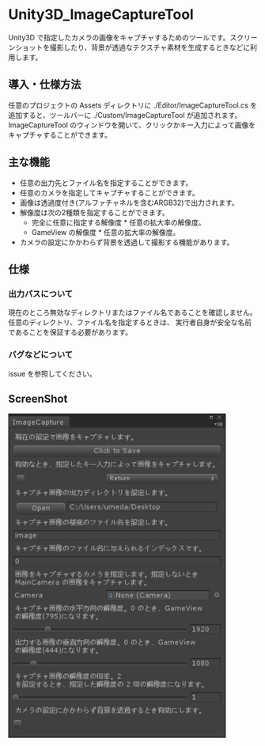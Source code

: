 # Unity3D_ImageCaptureTool

Unity3D で指定したカメラの画像をキャプチャするためのツールです。スクリーンショットを撮影したり、背景が透過なテクスチャ素材を生成するときなどに利用します。

## 導入・仕様方法

任意のプロジェクトの Assets ディレクトリに ./Editor/ImageCaptureTool.cs を追加すると、ツールバーに ./Custom/ImageCaptureTool が追加されます。
ImageCaptureTool のウィンドウを開いて、クリックかキー入力によって画像をキャプチャすることができます。

## 主な機能

- 任意の出力先とファイル名を指定することができます。
- 任意のカメラを指定してキャプチャすることができます。
- 画像は透過度付き(アルファチャネルを含むARGB32)で出力されます。
- 解像度は次の2種類を指定することができます。
    - 完全に任意に指定する解像度 * 任意の拡大率の解像度。
    - GameView の解像度 * 任意の拡大率の解像度。
- カメラの設定にかかわらず背景を透過して撮影する機能があります。

## 仕様

### 出力パスについて

現在のところ無効なディレクトリまたはファイル名であることを確認しません。
任意のディレクトリ、ファイル名を指定するときは、
実行者自身が安全な名前であることを保証する必要があります。

### バグなどについて

issue を参照してください。

## ScreenShot

![](https://github.com/XJINE/Unity3D_ImageCaptureTool/blob/master/screenshot.png)
